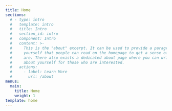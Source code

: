 ```yaml
---
title: Home
sections:
  # - type: intro
  #   template: intro
  #   title: Intro
  #   section_id: intro
  #   component: Intro
  #   content: >-
  #     This is the "about" excerpt. It can be used to provide a paragraph about
  #     yourself that people can read on the homepage to get a sense of who you
  #     are. There also exists a dedicated about page where you can write more
  #     about yourself for those who are interested.
  #   actions:
  #     - label: Learn More
  #       url: /about
menus:
  main:
    title: Home
    weight: 1
template: home
---
```

